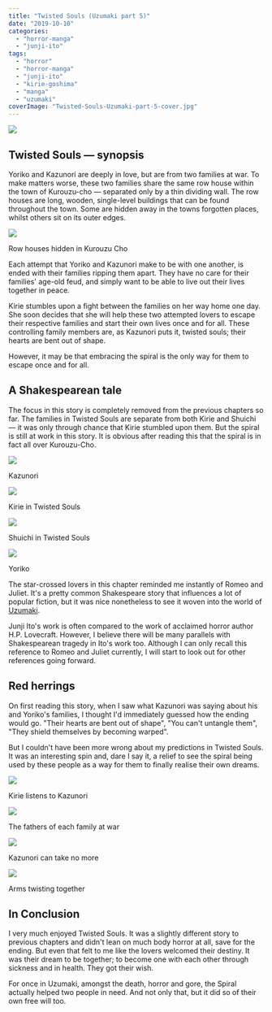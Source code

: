 ```yaml
---
title: "Twisted Souls (Uzumaki part 5)"
date: "2019-10-10"
categories: 
  - "horror-manga"
  - "junji-ito"
tags: 
  - "horror"
  - "horror-manga"
  - "junji-ito"
  - "kirie-goshima"
  - "manga"
  - "uzumaki"
coverImage: "Twisted-Souls-Uzumaki-part-5-cover.jpg"
---
```


[![](images/Twisted-Souls-Uzumaki-part-5-cover.jpg)](https://davidpeach.co.uk/wp-content/uploads/2023/05/Twisted-Souls-Uzumaki-part-5-cover.jpg)

## Twisted Souls — synopsis

Yoriko and Kazunori are deeply in love, but are from two families at war. To make matters worse, these two families share the same row house within the town of Kurouzu-cho — separated only by a thin dividing wall. The row houses are long, wooden, single-level buildings that can be found throughout the town. Some are hidden away in the towns forgotten places, whilst others sit on its outer edges.

[![](images/Row-houses-hidden-in-Kurouzu-Cho.jpg)](https://davidpeach.co.uk/wp-content/uploads/2023/05/Row-houses-hidden-in-Kurouzu-Cho.jpg)

Row houses hidden in Kurouzu Cho

Each attempt that Yoriko and Kazunori make to be with one another, is ended with their families ripping them apart. They have no care for their families' age-old feud, and simply want to be able to live out their lives together in peace.

Kirie stumbles upon a fight between the families on her way home one day. She soon decides that she will help these two attempted lovers to escape their respective families and start their own lives once and for all. These controlling family members are, as Kazunori puts it, twisted souls; their hearts are bent out of shape.

However, it may be that embracing the spiral is the only way for them to escape once and for all.

## A Shakespearean tale

The focus in this story is completely removed from the previous chapters so far. The families in Twisted Souls are separate from both Kirie and Shuichi — it was only through chance that Kirie stumbled upon them. But the spiral is still at work in this story. It is obvious after reading this that the spiral is in fact all over Kurouzu-Cho.

[![](images/Kazunori.jpg)](https://davidpeach.co.uk/wp-content/uploads/2023/05/Kazunori.jpg)

Kazunori

[![](images/Kirie-in-Twisted-Souls.jpg)](https://davidpeach.co.uk/wp-content/uploads/2023/05/Kirie-in-Twisted-Souls.jpg)

Kirie in Twisted Souls

[![](images/Shuichi-in-Twisted-Souls.jpg)](https://davidpeach.co.uk/wp-content/uploads/2023/05/Shuichi-in-Twisted-Souls.jpg)

Shuichi in Twisted Souls

[![](images/Yoriko.jpg)](https://davidpeach.co.uk/wp-content/uploads/2023/05/Yoriko.jpg)

Yoriko

The star-crossed lovers in this chapter reminded me instantly of Romeo and Juliet. It's a pretty common Shakespeare story that influences a lot of popular fiction, but it was nice nonetheless to see it woven into the world of [Uzumaki](/tag/uzumaki/).

Junji Ito's work is often compared to the work of acclaimed horror author H.P. Lovecraft. However, I believe there will be many parallels with Shakespearean tragedy in Ito's work too. Although I can only recall this reference to Romeo and Juliet currently, I will start to look out for other references going forward.

## Red herrings

On first reading this story, when I saw what Kazunori was saying about his and Yoriko's families, I thought I'd immediately guessed how the ending would go. "Their hearts are bent out of shape", "You can't untangle them", "They shield themselves by becoming warped".

But I couldn't have been more wrong about my predictions in Twisted Souls. It was an interesting spin and, dare I say it, a relief to see the spiral being used by these people as a way for them to finally realise their own dreams.

[![](images/Kirie-listens-to-Kazunori.jpg)](https://davidpeach.co.uk/wp-content/uploads/2023/05/Kirie-listens-to-Kazunori.jpg)

Kirie listens to Kazunori

[![](images/The-fathers-of-each-family-at-war.jpg)](https://davidpeach.co.uk/wp-content/uploads/2023/05/The-fathers-of-each-family-at-war.jpg)

The fathers of each family at war

[![](images/Kazunori-can-take-no-more.jpg)](https://davidpeach.co.uk/wp-content/uploads/2023/05/Kazunori-can-take-no-more.jpg)

Kazunori can take no more

[![](images/Arms-twisting-together.jpg)](https://davidpeach.co.uk/wp-content/uploads/2023/05/Arms-twisting-together.jpg)

Arms twisting together

## In Conclusion

I very much enjoyed Twisted Souls. It was a slightly different story to previous chapters and didn't lean on much body horror at all, save for the ending. But even that felt to me like the lovers welcomed their destiny. It was their dream to be together; to become one with each other through sickness and in health. They got their wish.

For once in Uzumaki, amongst the death, horror and gore, the Spiral actually helped two people in need. And not only that, but it did so of their own free will too.
